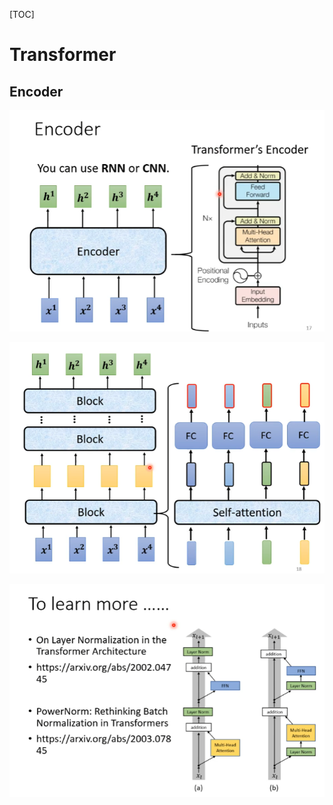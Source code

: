 [TOC]



# Transformer



## Encoder

![image-20210329195220672](images/image-20210329195220672.png)



![image-20210329195347493](images/image-20210329195347493.png)



![image-20210329195908301](images/image-20210329195908301.png)